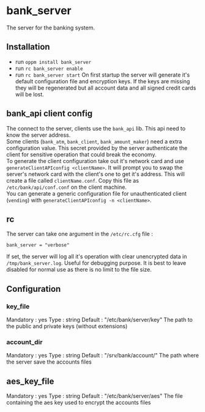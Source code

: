 # bank_server
The server for the banking system.

## Installation
- run `oppm install bank_server`
- run `rc bank_server enable`
- run `rc bank_server start`
On first startup the server will generate it's default configuration file and encryption keys. If the keys are missing they will be regenerated but all account data and all signed credit cards will be lost.

## bank_api client config
The connect to the server, clients use the `bank_api` lib. This api need to know the server address.  
Some clients (`bank_atm`, `bank_client`, `bank_amount_maker`) need a extra configuration value. This secret provided by the server authenticate the client for sensitive operation that could break the economy.  
To generate the client configuration take out it's network card and use `generateClientAPIconfig <clientName>`. It will prompt you to swap the server's network card with the client's one to get it's address. This will create a file called `clientName.conf`. Copy this file as `/etc/bank/api/conf.conf` on the client machine.  
You can generate a generic configuration file for unauthenticated client (`vending`) with `generateClientAPIconfig -n <clientName>`.

## rc
The server can take one argument in the `/etc/rc.cfg` file :  
```
bank_server = "verbose"
```
If set, the server will log all it's operation with clear unencrypted data in `/tmp/bank_server.log`. Useful for debugging purpose. It is best to leave disabled for normal use as there is no limit to the file size.
## Configuration

### key_file
Mandatory : yes
Type : string
Default : "/etc/bank/server/key"
The path to the public and private keys (without extensions)

### account_dir
Mandatory : yes
Type : string
Default : "/srv/bank/account/"
The path where the server save the accounts files

## aes_key_file
Mandatory : yes
Type : string
Default : "/etc/bank/server/aes"
The file containing the aes key used to encrypt the accounts files
